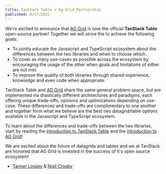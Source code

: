 ```yaml
---
title: TanStack Table + Ag-Grid Partnership
published: 6/17/2022
---
```


We're excited to announce that [AG Grid](https://ag-grid.com/react-data-grid/?utm_source=reacttable&utm_campaign=githubreacttable) is now the official **TanStack Table** open-source partner! Together we will strive the to achieve the following goals:

- To jointly educate the Javascript and TypeScript ecosystem about the differences between the two libraries and when to choose which.
- To cover as many use-cases as possible across the ecosystem by encouraging the usage of the other when goals and limitations of either are not met.
- To improve the quality of both libraries through shared experience, knowledge and even code when appropriate.

TanStack Table and [AG Grid](https://ag-grid.com/react-data-grid/?utm_source=reacttable&utm_campaign=githubreacttable) share the same general problem space, but are implemented via drastically different architectures and paradigms, each offering unique trade-offs, opinions and optimizations depending on use-case. These differences and trade-offs are complimentary to one another and together form what we believe are the best two datagrid/table options available in the Javascript and TypeScript ecosystem.

To learn about the differences and trade-offs between the two libraries, start by reading the [introduction to TanStack Table](/table/v8/docs/guide/introduction) and the [introduction to AG Grid](https://ag-grid.com/react-data-grid/?utm_source=reacttable&utm_campaign=githubreacttable)!

We are excited about the future of datagrids and tables and we at TanStack are honored that AG Grid is invested in the success of it's open source ecosystem!

- [Tanner Linsley](https://twitter.com/tannerlinsley) & [Niall Crosby](https://twitter.com/niallcrosby)
